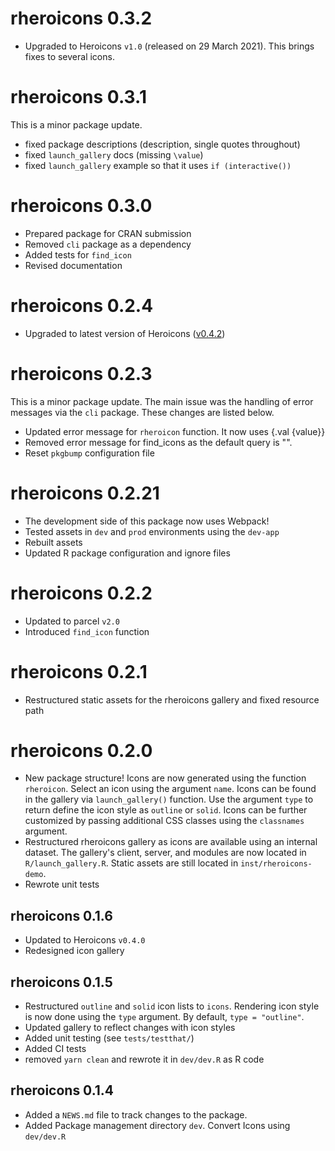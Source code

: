 # rheroicons 0.3.2

* Upgraded to Heroicons `v1.0` (released on 29 March 2021). This brings fixes to several icons.

# rheroicons 0.3.1

This is a minor package update.

* fixed package descriptions (description, single quotes throughout)
* fixed `launch_gallery` docs (missing `\value`)
* fixed `launch_gallery` example so that it uses `if (interactive())`

# rheroicons 0.3.0

* Prepared package for CRAN submission
* Removed `cli` package as a dependency
* Added tests for `find_icon`
* Revised documentation

# rheroicons 0.2.4

* Upgraded to latest version of Heroicons ([v0.4.2](https://github.com/tailwindlabs/heroicons/releases/tag/v0.4.2))

# rheroicons 0.2.3

This is a minor package update. The main issue was the handling of error messages via the `cli` package. These changes are listed below.

* Updated error message for `rheroicon` function. It now uses {.val {value}}
* Removed error message for find_icons as the default query is "".
* Reset `pkgbump` configuration file

# rheroicons 0.2.21

* The development side of this package now uses Webpack!
* Tested assets in `dev` and `prod` environments using the `dev-app`
* Rebuilt assets
* Updated R package configuration and ignore files

# rheroicons 0.2.2

* Updated to parcel `v2.0`
* Introduced `find_icon` function

# rheroicons 0.2.1

* Restructured static assets for the rheroicons gallery and fixed resource path

# rheroicons 0.2.0

* New package structure! Icons are now generated using the function `rheroicon`. Select an icon using the argument `name`. Icons can be found in the gallery via `launch_gallery()` function. Use the argument `type` to return define the icon style as `outline` or `solid`. Icons can be further customized by passing additional CSS classes using the `classnames` argument. 
* Restructured rheroicons gallery as icons are available using an internal dataset. The gallery's client, server, and modules are now located in `R/launch_gallery.R`. Static assets are still located in `inst/rheroicons-demo`.
* Rewrote unit tests

## rheroicons 0.1.6

* Updated to Heroicons `v0.4.0`
* Redesigned icon gallery

## rheroicons 0.1.5

* Restructured `outline` and `solid` icon lists to `icons`. Rendering icon style is now done using the `type` argument. By default, `type = "outline"`.
* Updated gallery to reflect changes with icon styles
* Added unit testing (see `tests/testthat/`)
* Added CI tests
* removed `yarn clean` and rewrote it in `dev/dev.R` as R code

## rheroicons 0.1.4

* Added a `NEWS.md` file to track changes to the package.
* Added Package management directory `dev`. Convert Icons using `dev/dev.R`